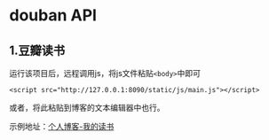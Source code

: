 # douban API
## 1.豆瓣读书
运行该项目后，远程调用js，将js文件粘贴`<body>`中即可

    <script src="http://127.0.0.1:8090/static/js/main.js"></script>

或者，将此粘贴到博客的文本编辑器中也行。

示例地址：[个人博客-我的读书](http://share.beginman.cn:8001/blog/index.php/191.html)

